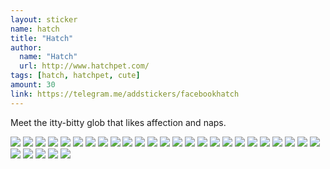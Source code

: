 ```yaml
---
layout: sticker
name: hatch
title: "Hatch"
author:
  name: "Hatch"
  url: http://www.hatchpet.com/
tags: [hatch, hatchpet, cute]
amount: 30
link: https://telegram.me/addstickers/facebookhatch
---
```


Meet the itty-bitty glob that likes affection and naps.

<div class="stickers">
  <div class="stickers-preview">
    <img src="{{ site.baseurl }}/public/stickers/{{ page.name }}/1.png" />
    <img src="{{ site.baseurl }}/public/stickers/{{ page.name }}/2.png" />
    <img src="{{ site.baseurl }}/public/stickers/{{ page.name }}/3.png" />
    <img src="{{ site.baseurl }}/public/stickers/{{ page.name }}/4.png" />
    <img src="{{ site.baseurl }}/public/stickers/{{ page.name }}/5.png" />
    <img src="{{ site.baseurl }}/public/stickers/{{ page.name }}/6.png" />
    <img src="{{ site.baseurl }}/public/stickers/{{ page.name }}/7.png" />
    <img src="{{ site.baseurl }}/public/stickers/{{ page.name }}/8.png" />
    <img src="{{ site.baseurl }}/public/stickers/{{ page.name }}/9.png" />
    <img src="{{ site.baseurl }}/public/stickers/{{ page.name }}/10.png" />
    <img src="{{ site.baseurl }}/public/stickers/{{ page.name }}/11.png" />
    <img src="{{ site.baseurl }}/public/stickers/{{ page.name }}/12.png" />
    <img src="{{ site.baseurl }}/public/stickers/{{ page.name }}/13.png" />
    <img src="{{ site.baseurl }}/public/stickers/{{ page.name }}/14.png" />
    <img src="{{ site.baseurl }}/public/stickers/{{ page.name }}/15.png" />
    <img src="{{ site.baseurl }}/public/stickers/{{ page.name }}/16.png" />
    <img src="{{ site.baseurl }}/public/stickers/{{ page.name }}/17.png" />
    <img src="{{ site.baseurl }}/public/stickers/{{ page.name }}/18.png" />
    <img src="{{ site.baseurl }}/public/stickers/{{ page.name }}/19.png" />
    <img src="{{ site.baseurl }}/public/stickers/{{ page.name }}/20.png" />
    <img src="{{ site.baseurl }}/public/stickers/{{ page.name }}/21.png" />
    <img src="{{ site.baseurl }}/public/stickers/{{ page.name }}/22.png" />
    <img src="{{ site.baseurl }}/public/stickers/{{ page.name }}/23.png" />
    <img src="{{ site.baseurl }}/public/stickers/{{ page.name }}/24.png" />
    <img src="{{ site.baseurl }}/public/stickers/{{ page.name }}/25.png" />
    <img src="{{ site.baseurl }}/public/stickers/{{ page.name }}/26.png" />
    <img src="{{ site.baseurl }}/public/stickers/{{ page.name }}/27.png" />
    <img src="{{ site.baseurl }}/public/stickers/{{ page.name }}/28.png" />
    <img src="{{ site.baseurl }}/public/stickers/{{ page.name }}/29.png" />
    <img src="{{ site.baseurl }}/public/stickers/{{ page.name }}/30.png" />
  </div>
</div>
